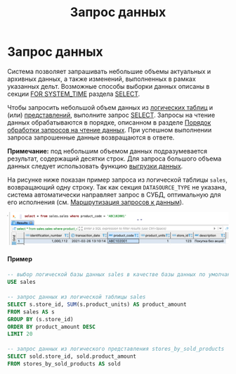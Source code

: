 ﻿---
layout: default
title: Запрос данных
nav_order: 5
parent: Работа с системой
has_children: true
has_toc: false
---

Запрос данных
=============

Система позволяет запрашивать небольшие объемы актуальных и архивных данных, а также изменений, 
выполненных в рамках указанных дельт. Возможные способы выборки данных описаны в секции 
[FOR SYSTEM_TIME](<LINK>) раздела [SELECT](../../Справочная_информация/Запросы_SQLplus/SELECT/SELECT.md).

Чтобы запросить небольшой объем данных из [логических таблиц](../../Обзор_понятий_компонентов_и_связей/Основные_понятия/Логическая_таблица/Логическая_таблица.md) 
и (или) [представлений](../../Обзор_понятий_компонентов_и_связей/Основные_понятия/Логическое_представление/Логическое_представление.md), 
выполните запрос [SELECT](../../Справочная_информация/Запросы_SQLplus/SELECT/SELECT.md). Запросы на чтение 
данных обрабатываются в порядке, описанном в разделе 
[Порядок обработки запросов на чтение данных](../../Обзор_понятий_компонентов_и_связей/Связи_с_другими_системами_и_компонентами/Порядок_обработки_запросов_на_чтение_данных/Порядок_обработки_запросов_на_чтение_данных.md). 
При успешном выполнении запроса запрошенные данные возвращаются в ответе.

**Примечание:** под небольшим объемом данных подразумевается результат, содержащий десятки строк. 
Для запроса большого объема данных следует использовать функцию [выгрузки данных](../Выгрузка_данных/Выгрузка_данных.md).

На рисунке ниже показан пример запроса из логической таблицы `sales`, возвращающий одну строку. 
Так как секция `DATASOURCE_TYPE` не указана, система автоматически направляет запрос в СУБД, оптимальную 
для его исполнения (см. [Маршрутизация запросов к данным](Маршрутизация_запросов_к_данным/Маршрутизация_запросов_к_данным.md)).

![](Запрос_данных.png)

#### Пример
```sql
-- выбор логической базы данных sales в качестве базы данных по умолчанию
USE sales

-- запрос данных из логической таблицы sales
SELECT s.store_id, SUM(s.product_units) AS product_amount
FROM sales AS s
GROUP BY (s.store_id)
ORDER BY product_amount DESC
LIMIT 20

-- запрос данных из логического представления stores_by_sold_products
SELECT sold.store_id, sold.product_amount
FROM stores_by_sold_products AS sold
```